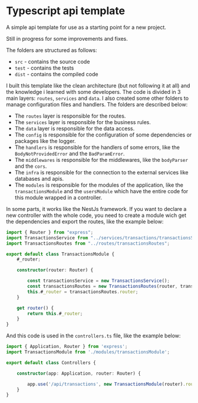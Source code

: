 # Typescript api template

A simple api template for use as a starting point for a new project.

Still in progress for some improvements and fixes.

The folders are structured as follows:
* `src` - contains the source code
* `test` - contains the tests
* `dist` - contains the compiled code

I built this template like the clean architecture (but not following it at all) and the knowledge i learned with some developers. 
The code is divided in 3 main layers: `routes`, `services` and `data`. I also created some other folders to manage configuration files and handlers. The folders are described below:
 
* The `routes` layer is responsible for the routes. 
* The `services` layer is responsible for the business rules.
* The `data` layer is responsible for the data access. 
* The `config` is responsible for the configuration of some dependencies or packages like the logger. 
* The `handlers` is responsible for the handlers of some errors, like the `BodyNotProvidedError` and the `BadParamError`. 
* The `middlewares` is responsible for the middlewares, like the `bodyParser` and the `cors`. 
* The `infra` is responsible for the connection to the external services like databases and apis.
* The `modules` is responsible for the modules of the application, like the `transactionsModule` and the `usersModule` which have the entire code for this module wrapped in a controller.

In some parts, it works like the NestJs framework. If you want to declare a new controller with the whole code, you need to create a module wich get the dependencies and export the routes, like the example below:

```typescript
import { Router } from "express";
import TransactionsService from "../services/transactions/transactionsService";
import TransactionsRoutes from "../routes/transactionsRoutes";

export default class TransactionsModule {
    #_router;

    constructor(router: Router) {

        const transactionsService = new TransactionsService();
        const transactionsRoutes = new TransactionsRoutes(router, transactionsService);
        this.#_router = transactionsRoutes.router;
    }

    get router() {
        return this.#_router;
    }
}
```

And this code is used in the `controllers.ts` file, like the example below:

```typescript
import { Application, Router } from 'express';
import TransactionsModule from './modules/transactionsModule';

export default class Controllers {

    constructor(app: Application, router: Router) {

        app.use('/api/transactions', new TransactionsModule(router).router);
    }
}
```
